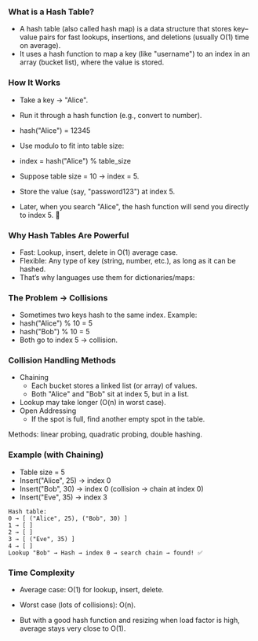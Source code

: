### What is a Hash Table?
- A hash table (also called hash map) is a data structure that stores key–value pairs for fast lookups, insertions, and deletions (usually O(1) time on average).
- It uses a hash function to map a key (like "username") to an index in an array (bucket list), where the value is stored.

### How It Works
- Take a key → "Alice".
- Run it through a hash function (e.g., convert to number).
- hash("Alice") = 12345
- Use modulo to fit into table size:
- index = hash("Alice") % table_size
- Suppose table size = 10 → index = 5.

- Store the value (say, "password123") at index 5.
- Later, when you search "Alice", the hash function will send you directly to index 5. 🚀

### Why Hash Tables Are Powerful
- Fast: Lookup, insert, delete in O(1) average case.
- Flexible: Any type of key (string, number, etc.), as long as it can be hashed.
- That’s why languages use them for dictionaries/maps:

### The Problem → Collisions
- Sometimes two keys hash to the same index. Example:
- hash("Alice") % 10 = 5
- hash("Bob")   % 10 = 5
- Both go to index 5 → collision.

### Collision Handling Methods
- Chaining
    - Each bucket stores a linked list (or array) of values.
    - Both "Alice" and "Bob" sit at index 5, but in a list.
- Lookup may take longer (O(n) in worst case).
- Open Addressing
    - If the spot is full, find another empty spot in the table.

Methods: linear probing, quadratic probing, double hashing.

### Example (with Chaining)
- Table size = 5
- Insert("Alice", 25) → index 0
- Insert("Bob", 30)   → index 0  (collision → chain at index 0)
- Insert("Eve", 35)   → index 3

```
Hash table:
0 → [ ("Alice", 25), ("Bob", 30) ]
1 → [ ]
2 → [ ]
3 → [ ("Eve", 35) ]
4 → [ ]
Lookup "Bob" → Hash → index 0 → search chain → found! ✅
```
### Time Complexity
- Average case: O(1) for lookup, insert, delete.
- Worst case (lots of collisions): O(n).

- But with a good hash function and resizing when load factor is high, average stays very close to O(1).

